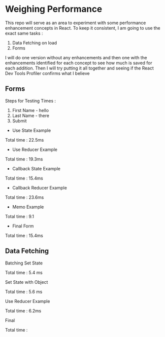 # Weighing Performance

This repo will serve as an area to experiment with some performance enhancement concepts in React. To keep it consistent, I am going to use the exact same tasks :

1. Data Fetching on load
2. Forms

I will do one version without any enhancements and then one with the enhancements identified for each concept to see how much is saved for each addition. Then I will try putting it all together and seeing if the React Dev Tools Profiler confirms what I believe

## Forms

Steps for Testing Times :

1. First Name - hello
2. Last Name - there
3. Submit

- Use State Example

Total time : 22.5ms

- Use Reducer Example

Total time : 19.3ms

- Callback State Example

Total time : 15.4ms

- Callback Reducer Example

Total time : 23.6ms

- Memo Example

Total time : 9.1

- Final Form

Total time : 15.4ms

## Data Fetching

Batching Set State

Total time : 5.4 ms

Set State with Object

Total time : 5.6 ms

Use Reducer Example

Total time : 6.2ms

Final

Total time :
